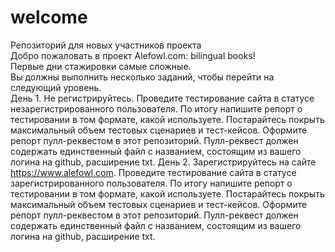 # welcome
Репозиторий для новых участников проекта<br>
Добро пожаловать в проект Alefowl.com: bilingual books!<br>
Первые дни стажировки самые сложные.<br>
Вы должны выполнить несколько заданий, чтобы перейти на следующий уровень.<br>
День 1. Не регистрируйтесь. Проведите тестирование сайта в статусе незарегистрированного пользователя. По итогу напишите репорт о тестировании в том формате, какой используете. Постарайтесь покрыть максимальный объем тестовых сценариев и тест-кейсов. Оформите репорт пулл-реквестом в этот репозиторий. Пулл-реквест должен содержать единственный файл с названием, состоящим из вашего логина на github, расширение txt.
День 2. Зарегистрируйтесь на сайте https://www.alefowl.com. Проведите тестирование сайта в статусе зарегистрированного пользователя. По итогу напишите репорт о тестировании в том формате, какой используете. Постарайтесь покрыть максимальный объем тестовых сценариев и тест-кейсов. Оформите репорт пулл-реквестом в этот репозиторий. Пулл-реквест должен содержать единственный файл с названием, состоящим из вашего логина на github, расширение txt.
